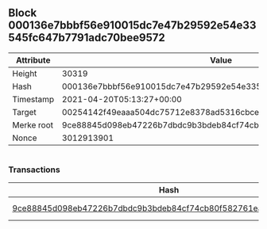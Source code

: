 ## Block 000136e7bbbf56e910015dc7e47b29592e54e33545fc647b7791adc70bee9572

Attribute | Value
--- | ---
Height | 30319
Hash | 000136e7bbbf56e910015dc7e47b29592e54e33545fc647b7791adc70bee9572
Timestamp | 2021-04-20T05:13:27+00:00
Target | 00254142f49eaaa504dc75712e8378ad5316cbcead634704b3734b6271167cc4
Merke root | 9ce88845d098eb47226b7dbdc9b3bdeb84cf74cb80f582761ea46f0784ac205b
Nonce | 3012913901

```

```

### Transactions

Hash | Amount
--- | ---
[9ce88845d098eb47226b7dbdc9b3bdeb84cf74cb80f582761ea46f0784ac205b](9ce88845d098eb47226b7dbdc9b3bdeb84cf74cb80f582761ea46f0784ac205b.md) | 10.00000000 SKEPTI 
